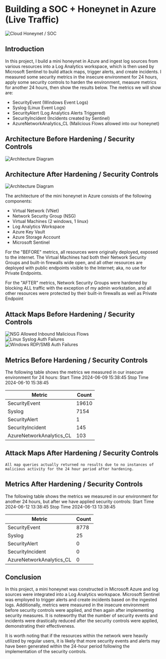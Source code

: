 # Building a SOC + Honeynet in Azure (Live Traffic)
![Cloud Honeynet / SOC]()

## Introduction

In this project, I build a mini honeynet in Azure and ingest log sources from various resources into a Log Analytics workspace, which is then used by Microsoft Sentinel to build attack maps, trigger alerts, and create incidents. I measured some security metrics in the insecure environment for 24 hours, apply some security controls to harden the environment, measure metrics for another 24 hours, then show the results below. The metrics we will show are:

- SecurityEvent (Windows Event Logs)
- Syslog (Linux Event Logs)
- SecurityAlert (Log Analytics Alerts Triggered)
- SecurityIncident (Incidents created by Sentinel)
- AzureNetworkAnalytics_CL (Malicious Flows allowed into our honeynet)

## Architecture Before Hardening / Security Controls
![Architecture Diagram]()

## Architecture After Hardening / Security Controls
![Architecture Diagram]()

The architecture of the mini honeynet in Azure consists of the following components:

- Virtual Network (VNet)
- Network Security Group (NSG)
- Virtual Machines (2 windows, 1 linux)
- Log Analytics Workspace
- Azure Key Vault
- Azure Storage Account
- Microsoft Sentinel

For the "BEFORE" metrics, all resources were originally deployed, exposed to the internet. The Virtual Machines had both their Network Security Groups and built-in firewalls wide open, and all other resources are deployed with public endpoints visible to the Internet; aka, no use for Private Endpoints.

For the "AFTER" metrics, Network Security Groups were hardened by blocking ALL traffic with the exception of my admin workstation, and all other resources were protected by their built-in firewalls as well as Private Endpoint

## Attack Maps Before Hardening / Security Controls
![NSG Allowed Inbound Malicious Flows](https://github.com/steveabner/Cloud-SOC/assets/164390231/65a62138-0290-4d11-81ed-bfbfdf370d85)<br>
![Linux Syslog Auth Failures](https://github.com/steveabner/Cloud-SOC/assets/164390231/e61e0ad4-4933-4f9f-bc5e-1b25aa1c9de3)<br>
![Windows RDP/SMB Auth Failures](https://github.com/steveabner/Cloud-SOC/assets/164390231/4b10bbfd-b4fa-4187-a262-b677d17c8cb6)<br>

## Metrics Before Hardening / Security Controls

The following table shows the metrics we measured in our insecure environment for 24 hours:
Start Time 2024-06-09 15:38:45
Stop Time 2024-06-10 15:38:45

| Metric                   | Count
| ------------------------ | -----
| SecurityEvent            | 19610
| Syslog                   | 7154
| SecurityAlert            | 1
| SecurityIncident         | 145
| AzureNetworkAnalytics_CL | 103

## Attack Maps After Hardening / Security Controls

```All map queries actually returned no results due to no instances of malicious activity for the 24 hour period after hardening.```

## Metrics After Hardening / Security Controls

The following table shows the metrics we measured in our environment for another 24 hours, but after we have applied security controls:
Start Time 2024-06-12 13:38:45
Stop Time 2024-06-13 13:38:45

| Metric                   | Count
| ------------------------ | -----
| SecurityEvent            | 8778
| Syslog                   | 25
| SecurityAlert            | 0
| SecurityIncident         | 0
| AzureNetworkAnalytics_CL | 0

## Conclusion

In this project, a mini honeynet was constructed in Microsoft Azure and log sources were integrated into a Log Analytics workspace. Microsoft Sentinel was employed to trigger alerts and create incidents based on the ingested logs. Additionally, metrics were measured in the insecure environment before security controls were applied, and then again after implementing security measures. It is noteworthy that the number of security events and incidents were drastically reduced after the security controls were applied, demonstrating their effectiveness.

It is worth noting that if the resources within the network were heavily utilized by regular users, it is likely that more security events and alerts may have been generated within the 24-hour period following the implementation of the security controls.
